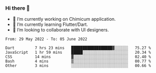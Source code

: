 ### Hi there 👋

<!--
**devcat37/devcat37** is a ✨ _special_ ✨ repository because its `README.md` (this file) appears on your GitHub profile.-->


- 🔭 I’m currently working on Chimicum application.
- 🌱 I’m currently learning Flutter/Dart.
- 👯 I’m looking to collaborate with UI designers.
<!-- - 🤔 I’m looking for help with ... -->

<!--START_SECTION:waka-->

```text
From: 29 May 2022 - To: 05 June 2022

Dart         7 hrs 23 mins   ██████████████████▓░░░░░░   75.27 %
JavaScript   1 hr 59 mins    █████░░░░░░░░░░░░░░░░░░░░   20.34 %
CSS          14 mins         ▓░░░░░░░░░░░░░░░░░░░░░░░░   02.40 %
Bash         4 mins          ▒░░░░░░░░░░░░░░░░░░░░░░░░   00.77 %
Other        3 mins          ░░░░░░░░░░░░░░░░░░░░░░░░░   00.66 %
```

<!--END_SECTION:waka-->

